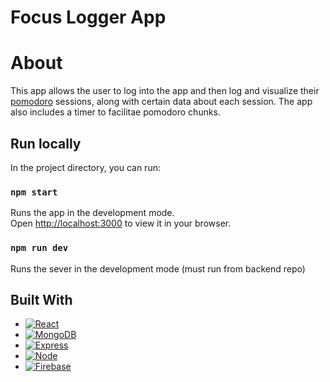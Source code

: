 # Focus Logger App

# About

This app allows the user to log into the app and then log and visualize their [pomodoro](https://en.wikipedia.org/wiki/Pomodoro_Technique) sessions, along with certain data about each session. The app also includes a timer to facilitae pomodoro chunks. 

## Run locally

In the project directory, you can run:

### `npm start`

Runs the app in the development mode.\
Open [http://localhost:3000](http://localhost:3000) to view it in your browser.

### `npm run dev`
Runs the sever in the development mode (must run from backend repo)

## Built With

* [![React][React.js]][React-url]
* [![MongoDB][MongoDB]][MongoDB-url]
* [![Express][Express.js]][Express-url]
* [![Node][Node.js]][Node-url]
* [![Firebase][Firebase]][Firebase-url]

[React.js]: https://img.shields.io/badge/React-20232A?style=for-the-badge&logo=react&logoColor=61DAFB
[MongoDB]:https://img.shields.io/badge/MongoDB-%234ea94b.svg?style=for-the-badge&logo=mongodb&logoColor=white
[Express.js]:https://img.shields.io/badge/express.js-%23404d59.svg?style=for-the-badge&logo=express&logoColor=%2361DAFB
[Node.js]:https://img.shields.io/badge/node.js-6DA55F?style=for-the-badge&logo=node.js&logoColor=white
[Firebase]: https://img.shields.io/badge/firebase-%23039BE5.svg?style=for-the-badge&logo=firebase
[React-url]: https://reactjs.org/
[Express-url]: https://expressjs.com/
[Node-url]: https://nodejs.org/en/
[MongoDB-url]: https://www.mongodb.com/
[Firebase-url]: https://firebase.google.com/

